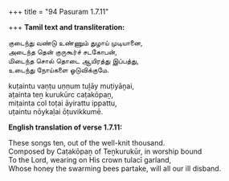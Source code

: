 +++
title = "94 Pasuram 1.7.11"

+++
**Tamil text and transliteration:**

குடைந்து வண்டு உண்ணும் துழாய் முடியானை,  
அடைந்த தென் குருகூர்ச் சடகோபன்,  
மிடைந்த சொல் தொடை ஆயிரத்து இப்பத்து,  
உடைந்து நோய்களை ஓடுவிக்குமே.

kuṭaintu vaṇṭu uṇṇum tuḻāy muṭiyāṉai,  
aṭainta teṉ kurukūrc caṭakōpaṉ,  
miṭainta col toṭai āyirattu ippattu,  
uṭaintu nōykaḷai ōṭuvikkumē.

**English translation of verse 1.7.11:**

These songs ten, out of the well-knit thousand.  
Composed by Caṭakōpaṉ of Teṉkurukūr, in worship bound  
To the Lord, wearing on His crown tulacī garland,  
Whose honey the swarming bees partake, will all our ill disband.


